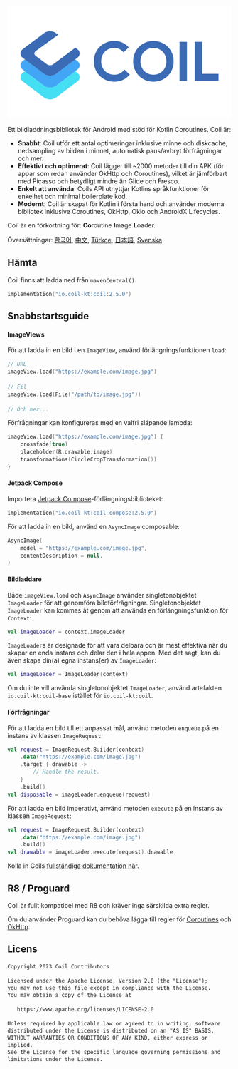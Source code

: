﻿![Coil](logo.svg)

Ett bildladdningsbibliotek för Android med stöd för Kotlin Coroutines. Coil är:

- **Snabbt**: Coil utför ett antal optimeringar inklusive minne och diskcache, nedsampling av bilden i minnet, automatisk paus/avbryt förfrågningar och mer.
- **Effektivt och optimerat**: Coil lägger till ~2000 metoder till din APK (för appar som redan använder OkHttp och Coroutines), vilket är jämförbart med Picasso och betydligt mindre än Glide och Fresco.
- **Enkelt att använda**: Coils API utnyttjar Kotlins språkfunktioner för enkelhet och minimal boilerplate kod.
- **Modernt**: Coil är skapat för Kotlin i första hand och använder moderna bibliotek inklusive Coroutines, OkHttp, Okio och AndroidX Lifecycles.

Coil är en förkortning för: **Co**routine **I**mage **L**oader.

Översättningar: [한국어](README-ko.md), [中文](README-zh.md), [Türkçe](README-tr.md), [日本語](README-ja.md), [Svenska](README-sv.md)

## Hämta

Coil finns att ladda ned från `mavenCentral()`.

```kotlin
implementation("io.coil-kt:coil:2.5.0")
```

## Snabbstartsguide

#### ImageViews

För att ladda in en bild i en `ImageView`, använd förlängningsfunktionen `load`:

```kotlin
// URL
imageView.load("https://example.com/image.jpg")

// Fil
imageView.load(File("/path/to/image.jpg"))

// Och mer...
```

Förfrågningar kan konfigureras med en valfri släpande lambda:

```kotlin
imageView.load("https://example.com/image.jpg") {
    crossfade(true)
    placeholder(R.drawable.image)
    transformations(CircleCropTransformation())
}
```

#### Jetpack Compose

Importera [Jetpack Compose](https://developer.android.com/jetpack/compose)-förlängningsbiblioteket:

```kotlin
implementation("io.coil-kt:coil-compose:2.5.0")
```

För att ladda in en bild, använd en `AsyncImage` composable:

```kotlin
AsyncImage(
    model = "https://example.com/image.jpg",
    contentDescription = null,
)
```

#### Bildladdare

Både `imageView.load` och `AsyncImage` använder singletonobjektet `ImageLoader` för att genomföra bildförfrågningar. Singletonobjektet `ImageLoader` kan kommas åt genom att använda en förlängningsfunktion för `Context`:

```kotlin
val imageLoader = context.imageLoader
```

`ImageLoader`s är designade för att vara delbara och är mest effektiva när du skapar en enda instans och delar den i hela appen. Med det sagt, kan du även skapa din(a) egna instans(er) av `ImageLoader`:

```kotlin
val imageLoader = ImageLoader(context)
```

Om du inte vill använda singletonobjektet `ImageLoader`, använd artefakten `io.coil-kt:coil-base` istället för `io.coil-kt:coil`.

#### Förfrågningar

För att ladda en bild till ett anpassat mål, använd metoden `enqueue` på en instans av klassen `ImageRequest`:

```kotlin
val request = ImageRequest.Builder(context)
    .data("https://example.com/image.jpg")
    .target { drawable ->
        // Handle the result.
    }
    .build()
val disposable = imageLoader.enqueue(request)
```

För att ladda en bild imperativt, använd metoden `execute` på en instans av klassen `ImageRequest`:

```kotlin
val request = ImageRequest.Builder(context)
    .data("https://example.com/image.jpg")
    .build()
val drawable = imageLoader.execute(request).drawable
```

Kolla in Coils [fullständiga dokumentation här](https://coil-kt.github.io/coil/getting_started/).

## R8 / Proguard

Coil är fullt kompatibel med R8 och kräver inga särskilda extra regler.

Om du använder Proguard kan du behöva lägga till regler för [Coroutines](https://github.com/Kotlin/kotlinx.coroutines/blob/master/kotlinx-coroutines-core/jvm/resources/META-INF/proguard/coroutines.pro) och [OkHttp](https://github.com/square/okhttp/blob/master/okhttp/src/main/resources/META-INF/proguard/okhttp3.pro).

## Licens

    Copyright 2023 Coil Contributors

    Licensed under the Apache License, Version 2.0 (the "License");
    you may not use this file except in compliance with the License.
    You may obtain a copy of the License at

       https://www.apache.org/licenses/LICENSE-2.0

    Unless required by applicable law or agreed to in writing, software
    distributed under the License is distributed on an "AS IS" BASIS,
    WITHOUT WARRANTIES OR CONDITIONS OF ANY KIND, either express or implied.
    See the License for the specific language governing permissions and
    limitations under the License.
